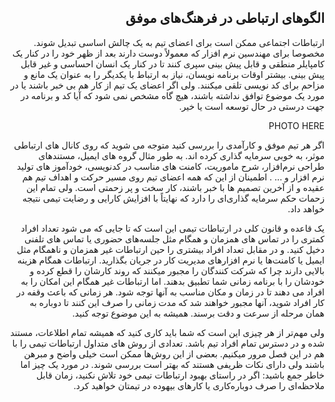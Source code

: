 <div dir="rtl">

## الگوهای ارتباطی در فرهنگ‌های موفق

ارتباطات اجتماعی ممکن است برای اعضای تیم به یک چالش اساسی تبدیل شوند. مخصوصا برای مهندسین نرم افزار که معمولاً دوست دارند بعد از ظهر خود را در کنار یک کامپایلر منطقی و قابل پیش بینی سپری کنند تا در کنار یک انسان احساسی و غیر قابل پیش بینی. بیشتر اوقات برنامه نویسان، نیاز به ارتباط با یکدیگر را به عنوان یک مانع و مزاحم برای کد نویسی تلقی میکنند. ولی اگر اعضای یک تیم از کار هم بی خبر باشند یا در مورد یک موضوع توافق نداشته باشند، هیچ گاه مشخص نمی شود که آیا کد و برنامه در جهت درستی در حال توسعه است یا خیر. 

PHOTO HERE

اگر هر تیم موفق و کارآمدی را بررسی کنید متوجه می شوید که روی کانال های ارتباطی موثر، به خوبی سرمایه گذاری کرده اند. به طور مثال گروه های ایمیل، مستندهای طراحی نرم‌افزار، شرح ماموریت، کامنت های مناسب در کدنویسی، خودآموز های تولید نرم افزار و ... . اطمینان از این که همه اعضای تیم روی مسیر حرکت و اهداف تیم هم عقیده و از آخرین تصمیم ها با خبر باشند، کار سخت و پر زحمتی است. ولی تمام این زحمات حکم سرمایه گذاری‌ای را دارد که نهایتاً با افزایش کارایی و رضایت تیمی نتیجه خواهد داد.

یک قاعده و قانون کلی در ارتباطات تیمی این است که تا جایی که می شود تعداد افراد کمتری را در تماس های همزمان و همگام مثل جلسه‌های حضوری یا تماس های تلفنی دخیل کنید. و در مقابل تعداد افراد بیشتری را حین ارتباطات غیر همزمان و ناهمگام مثل ایمیل یا کامنت‌ها یا نرم افزارهای مدیریت کار در جریان بگذارید. ارتباطات همگام هزینه بالایی دارند چرا که شرکت کنندگان را مجبور میکنند که روند کارشان را قطع کرده و خودشان را با برنامه زمانی شما تطبیق بدهند. اما ارتباطات غیر همگام این امکان را به افراد می دهند تا در زمان و مکان مناسب به آنها توجه شود. 
هر زمانی که باعث وقفه در کار افراد شوید، آنها مجبور خواهند شد که مدت زمانی را صرف این کنند تا دوباره به همان مرحله از سرعت و دقت برسند. همیشه به این موضوع توجه کنید. 

ولی مهم‌تر از هر چیزی این است که شما باید کاری کنید که همیشه تمام اطلاعات، مستند شده و در دسترس تمام افراد تیم باشد. تعدادی از روش های متداول ارتباطات تیمی را با هم در این فصل مرور میکنیم. بعضی از این روش‌ها ممکن است خیلی واضح و مبرهن باشند ولی دارای نکات ظریفی هستند که بهتر است بررسی شوند. در مورد یک چیز اما خاطر جمع باشید:‌ اگر در راستای بهبود ارتباطات تیمی خود تلاش نکنید، زمان قابل ملاحظه‌ای را صرف دوباره‌کاری یا کارهای بیهوده در تیمتان خواهید کرد. 

